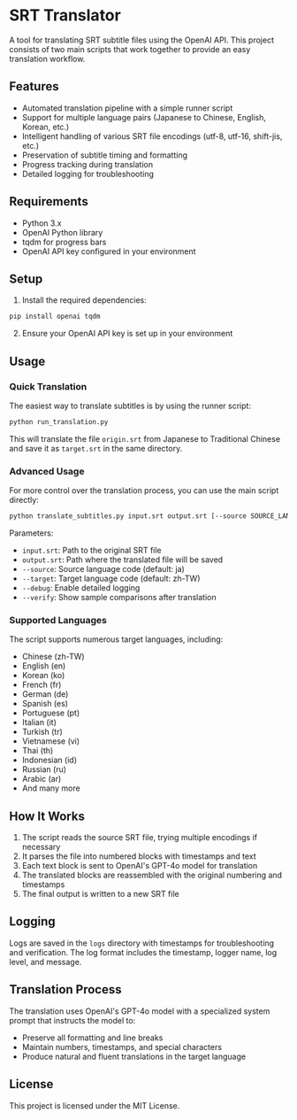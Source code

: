 # SRT Translator

A tool for translating SRT subtitle files using the OpenAI API. This project consists of two main scripts that work together to provide an easy translation workflow.

## Features

- Automated translation pipeline with a simple runner script
- Support for multiple language pairs (Japanese to Chinese, English, Korean, etc.)
- Intelligent handling of various SRT file encodings (utf-8, utf-16, shift-jis, etc.)
- Preservation of subtitle timing and formatting
- Progress tracking during translation
- Detailed logging for troubleshooting

## Requirements

- Python 3.x
- OpenAI Python library
- tqdm for progress bars
- OpenAI API key configured in your environment

## Setup

1. Install the required dependencies:

```bash
pip install openai tqdm
```

2. Ensure your OpenAI API key is set up in your environment

## Usage

### Quick Translation

The easiest way to translate subtitles is by using the runner script:

```bash
python run_translation.py
```

This will translate the file `origin.srt` from Japanese to Traditional Chinese and save it as `target.srt` in the same directory.

### Advanced Usage

For more control over the translation process, you can use the main script directly:

```bash
python translate_subtitles.py input.srt output.srt [--source SOURCE_LANG] [--target TARGET_LANG] [--debug] [--verify]
```

Parameters:

- `input.srt`: Path to the original SRT file
- `output.srt`: Path where the translated file will be saved
- `--source`: Source language code (default: ja)
- `--target`: Target language code (default: zh-TW)
- `--debug`: Enable detailed logging
- `--verify`: Show sample comparisons after translation

### Supported Languages

The script supports numerous target languages, including:

- Chinese (zh-TW)
- English (en)
- Korean (ko)
- French (fr)
- German (de)
- Spanish (es)
- Portuguese (pt)
- Italian (it)
- Turkish (tr)
- Vietnamese (vi)
- Thai (th)
- Indonesian (id)
- Russian (ru)
- Arabic (ar)
- And many more

## How It Works

1. The script reads the source SRT file, trying multiple encodings if necessary
2. It parses the file into numbered blocks with timestamps and text
3. Each text block is sent to OpenAI's GPT-4o model for translation
4. The translated blocks are reassembled with the original numbering and timestamps
5. The final output is written to a new SRT file

## Logging

Logs are saved in the `logs` directory with timestamps for troubleshooting and verification. The log format includes the timestamp, logger name, log level, and message.

## Translation Process

The translation uses OpenAI's GPT-4o model with a specialized system prompt that instructs the model to:

- Preserve all formatting and line breaks
- Maintain numbers, timestamps, and special characters
- Produce natural and fluent translations in the target language

## License

This project is licensed under the MIT License.
